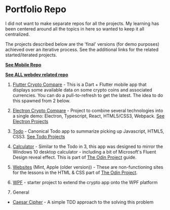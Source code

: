 # Portfolio Repo

I did not want to make separate repos for all the projects. My learning has been centered around all the topics in here so wanted to keep it all centralized.

The projects described below are the 'final' versions (for demo purposes) achieved over an iterative process. See the additional links for the related started/iterated projects.

**[See Mobile Repo](https://github.com/sparkydasrath/mobile)**

**[See ALL webdev related repo](https://github.com/sparkydasrath/webdev)**

1. [Flutter Crypto Compare](https://github.com/sparkydasrath/demo/tree/master/mobile/crypto_compare_v2) - This is a Dart + Flutter mobile app that displays some available data on some crypto coins and associated currencies. You can do a pull-to-refresh to get the latest. The idea to do this spawned from 2 below. 

2. [Electron Crypto Compare](https://github.com/sparkydasrath/demo/tree/master/web/electron_cryptoCompare) - Project to combine several technologies into a single demo: Electron, Typescript, React, HTML5/CSS3, Webpack. [See Electron Projects](https://github.com/sparkydasrath/webdev/tree/master/electron)

3. [Todo](https://github.com/sparkydasrath/demo/tree/master/web/todo) - Canonical Todo app to summarize picking up Javascript, HTML5, CSS3. [See Todo Projects](https://github.com/sparkydasrath/webdev/tree/master/todo)

4. [Calculator](https://github.com/sparkydasrath/demo/tree/master/web/calculator) - Similar to the Todo in 3, this app was designed to mirror the Windows 10 desktop calculator - including a bit of Microsoft's Fluent Design reveal effect. This is part of [The Odin Project](https://www.theodinproject.com/) guide.

5. [Websites](https://github.com/sparkydasrath/demo/tree/master/web/websites) (Mint, Apple (older version)) - These are non-functioning sites for the lessons in the HTML & CSS part of [The Odin Project](https://www.theodinproject.com/). 

6. [WPF](https://github.com/sparkydasrath/portfolio/tree/master/wpf/CryptoCompare) - starter project to extend the crypto app onto the WPF platform

7. General
* [Caesar Cipher](https://github.com/sparkydasrath/portfolio/tree/master/general/CaesarCipher) - A simple TDD approach to the solving this problem

